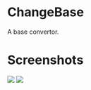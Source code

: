 # ChangeBase
A base convertor.

# Screenshots
<img src="https://i.imgur.com/kU6ypkJ.jpg" />
<img src="https://i.imgur.com/YJbzqkq.jpg" />
